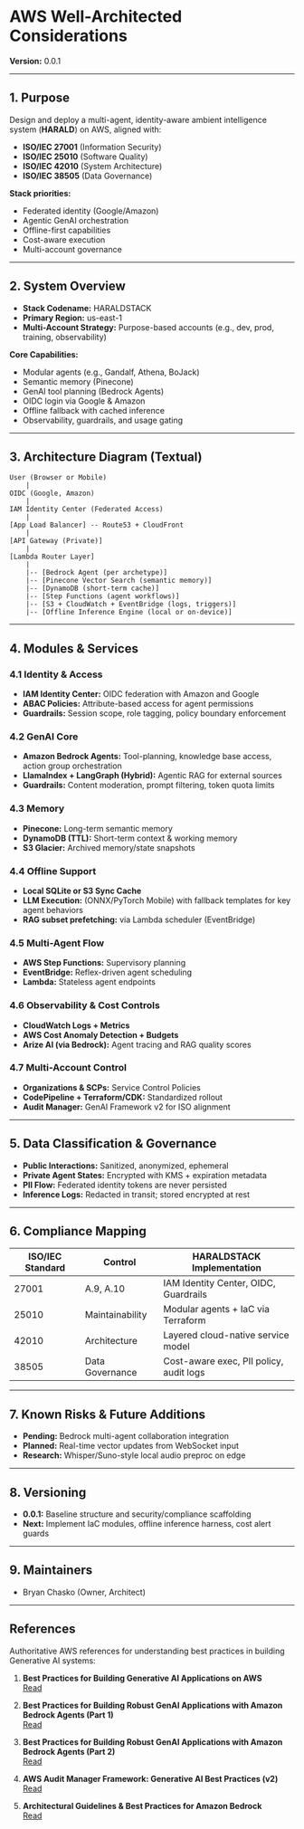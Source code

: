 # AWS Well-Architected Considerations

**Version:** 0.0.1

---

## 1. Purpose

Design and deploy a multi-agent, identity-aware ambient intelligence system (**HARALD**) on AWS, aligned with:

- **ISO/IEC 27001** (Information Security)
- **ISO/IEC 25010** (Software Quality)
- **ISO/IEC 42010** (System Architecture)
- **ISO/IEC 38505** (Data Governance)

**Stack priorities:**

- Federated identity (Google/Amazon)
- Agentic GenAI orchestration
- Offline-first capabilities
- Cost-aware execution
- Multi-account governance

---

## 2. System Overview

- **Stack Codename:** HARALDSTACK
- **Primary Region:** us-east-1
- **Multi-Account Strategy:** Purpose-based accounts (e.g., dev, prod, training, observability)

**Core Capabilities:**

- Modular agents (e.g., Gandalf, Athena, BoJack)
- Semantic memory (Pinecone)
- GenAI tool planning (Bedrock Agents)
- OIDC login via Google & Amazon
- Offline fallback with cached inference
- Observability, guardrails, and usage gating

---

## 3. Architecture Diagram (Textual)

```
User (Browser or Mobile)
    |
OIDC (Google, Amazon)
    |
IAM Identity Center (Federated Access)
    |
[App Load Balancer] -- Route53 + CloudFront
    |
[API Gateway (Private)]
    |
[Lambda Router Layer]
    |
    |-- [Bedrock Agent (per archetype)]
    |-- [Pinecone Vector Search (semantic memory)]
    |-- [DynamoDB (short-term cache)]
    |-- [Step Functions (agent workflows)]
    |-- [S3 + CloudWatch + EventBridge (logs, triggers)]
    |-- [Offline Inference Engine (local or on-device)]
```

---

## 4. Modules & Services

### 4.1 Identity & Access

- **IAM Identity Center:** OIDC federation with Amazon and Google
- **ABAC Policies:** Attribute-based access for agent permissions
- **Guardrails:** Session scope, role tagging, policy boundary enforcement

### 4.2 GenAI Core

- **Amazon Bedrock Agents:** Tool-planning, knowledge base access, action group orchestration
- **LlamaIndex + LangGraph (Hybrid):** Agentic RAG for external sources
- **Guardrails:** Content moderation, prompt filtering, token quota limits

### 4.3 Memory

- **Pinecone:** Long-term semantic memory
- **DynamoDB (TTL):** Short-term context & working memory
- **S3 Glacier:** Archived memory/state snapshots

### 4.4 Offline Support

- **Local SQLite or S3 Sync Cache**
- **LLM Execution:** (ONNX/PyTorch Mobile) with fallback templates for key agent behaviors
- **RAG subset prefetching:** via Lambda scheduler (EventBridge)

### 4.5 Multi-Agent Flow

- **AWS Step Functions:** Supervisory planning
- **EventBridge:** Reflex-driven agent scheduling
- **Lambda:** Stateless agent endpoints

### 4.6 Observability & Cost Controls

- **CloudWatch Logs + Metrics**
- **AWS Cost Anomaly Detection + Budgets**
- **Arize AI (via Bedrock):** Agent tracing and RAG quality scores

### 4.7 Multi-Account Control

- **Organizations & SCPs:** Service Control Policies
- **CodePipeline + Terraform/CDK:** Standardized rollout
- **Audit Manager:** GenAI Framework v2 for ISO alignment

---

## 5. Data Classification & Governance

- **Public Interactions:** Sanitized, anonymized, ephemeral
- **Private Agent States:** Encrypted with KMS + expiration metadata
- **PII Flow:** Federated identity tokens are never persisted
- **Inference Logs:** Redacted in transit; stored encrypted at rest

---

## 6. Compliance Mapping

| ISO/IEC Standard | Control         | HARALDSTACK Implementation                        |
|------------------|-----------------|---------------------------------------------------|
| 27001            | A.9, A.10       | IAM Identity Center, OIDC, Guardrails             |
| 25010            | Maintainability  | Modular agents + IaC via Terraform                |
| 42010            | Architecture    | Layered cloud-native service model                |
| 38505            | Data Governance | Cost-aware exec, PII policy, audit logs           |

---

## 7. Known Risks & Future Additions

- **Pending:** Bedrock multi-agent collaboration integration
- **Planned:** Real-time vector updates from WebSocket input
- **Research:** Whisper/Suno-style local audio preproc on edge

---

## 8. Versioning

- **0.0.1:** Baseline structure and security/compliance scaffolding
- **Next:** Implement IaC modules, offline inference harness, cost alert guards

---

## 9. Maintainers

- Bryan Chasko (Owner, Architect)

---

## References

Authoritative AWS references for understanding best practices in building Generative AI systems:

1. **Best Practices for Building Generative AI Applications on AWS**  
    [Read](https://aws.amazon.com/blogs/machine-learning/best-practices-to-build-generative-ai-applications-on-aws/)

2. **Best Practices for Building Robust GenAI Applications with Amazon Bedrock Agents (Part 1)**  
    [Read](https://aws.amazon.com/blogs/machine-learning/best-practices-for-building-robust-generative-ai-applications-with-amazon-bedrock-agents-part-1/)

3. **Best Practices for Building Robust GenAI Applications with Amazon Bedrock Agents (Part 2)**  
    [Read](https://aws.amazon.com/blogs/machine-learning/best-practices-for-building-robust-generative-ai-applications-with-amazon-bedrock-agents-part-2/)

4. **AWS Audit Manager Framework: Generative AI Best Practices (v2)**  
    [Read](https://docs.aws.amazon.com/audit-manager/latest/userguide/aws-generative-ai-best-practices.html)

5. **Architectural Guidelines & Best Practices for Amazon Bedrock**  
    [Read](https://www.linkedin.com/pulse/architectural-guidelines-best-practices-aws-bedrock-choo-yang-tan-ilgqc)

